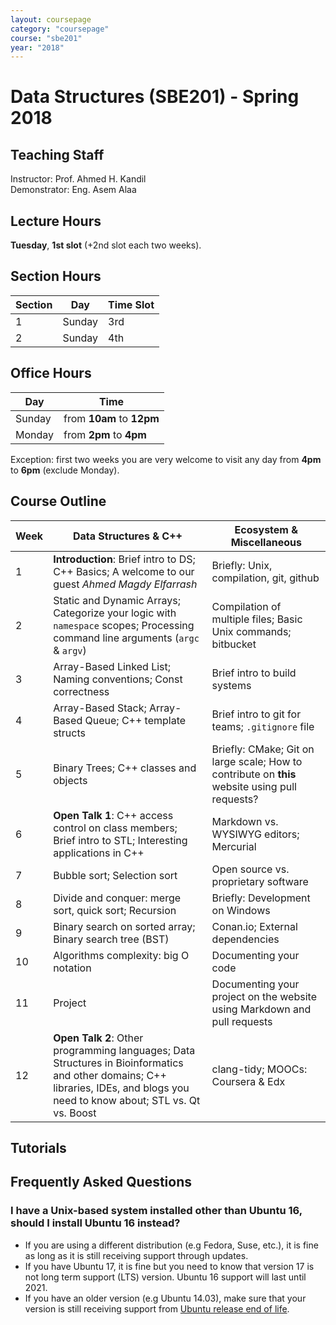 ```yaml
---
layout: coursepage
category: "coursepage"
course: "sbe201"
year: "2018"
---
```


# Data Structures \(SBE201\) - Spring 2018

## Teaching Staff

Instructor: Prof. Ahmed H. Kandil  
Demonstrator:  Eng. Asem Alaa  

## Lecture Hours

**Tuesday**, **1st slot** (+2nd slot each two weeks).

## Section Hours

| Section | Day | Time Slot |
|---------|-----|-----------|
|   1     | Sunday | 3rd |
|   2     | Sunday | 4th |

## Office Hours

| Day | Time |
|-----|-----------|
| Sunday | from **10am** to **12pm** |
| Monday | from **2pm** to **4pm** |

Exception: first two weeks you are very welcome to visit any day from **4pm** to **6pm** (exclude Monday).

## Course Outline

| Week | Data Structures & C++ | Ecosystem & Miscellaneous |
|------|----------------------|-----------|
| 1 | **Introduction**: Brief intro to DS; C++ Basics; A welcome to our guest *Ahmed Magdy Elfarrash* | Briefly: Unix, compilation, git, github |
| 2 | Static and Dynamic Arrays; Categorize your logic with `namespace` scopes; Processing command line arguments (`argc` & `argv`)  | Compilation of multiple files; Basic Unix commands; bitbucket |
| 3 | Array-Based Linked List; Naming conventions; Const correctness | Brief intro to build systems |
| 4 | Array-Based Stack; Array-Based Queue; C++ template structs | Brief intro to  git for teams; `.gitignore` file |
| 5 | Binary Trees; C++ classes and objects  | Briefly: CMake; Git on large scale; How to contribute on **this** website using pull requests? |
| 6 | **Open Talk 1**: C++ access control on class members; Brief intro to STL; Interesting applications in C++ | Markdown vs. WYSIWYG editors; Mercurial |
| 7 | Bubble sort; Selection sort  | Open source vs. proprietary software  |
| 8 | Divide and conquer: merge sort, quick sort; Recursion  | Briefly: Development on Windows |
| 9 | Binary search on sorted array; Binary search tree (BST)  |  Conan.io; External dependencies |
| 10 | Algorithms complexity: big O notation  | Documenting your code |
| 11 | Project  | Documenting your project on the website using Markdown and pull requests |
| 12 | **Open Talk 2**: Other programming languages; Data Structures in Bioinformatics and other domains; C++ libraries, IDEs, and blogs you need to know about; STL vs. Qt vs. Boost | clang-tidy; MOOCs: Coursera & Edx |

## Tutorials

<!-- 1. Week 1:
    * Section Notes: \[[Part 1: C++ Basics]({{ site.baseurl }}{% link 2018/data-structures/notes/1_week1a.md %}){:target="_blank"}\] \[[Part 2: Using Git and Github]({{ site.baseurl }}{% link 2018/data-structures/notes/1_week1b.md %}){:target="_blank"}\]. -->

<!-- * [Slides]({{ site.baseurl }}{% link 2018/data-structures/presentations/test/index.html %}){:target="_blank"}
    * [Assignment]({{ site.baseurl }}{% link 2018/data-structures/assignments/1_week1a.md %}){:target="_blank"} 
    -->
<!-- 
https://sbme-tutorials.github.io/2018/data-structures/presentations/1_week1

https://sbme-tutorials.github.io/2018/data-structures/notes/1_week1a
https://sbme-tutorials.github.io/2018/data-structures/notes/1_week1b

 -->



## Frequently Asked Questions

### I have a Unix-based system installed other than Ubuntu 16, should I install Ubuntu 16 instead?

* If you are using a different distribution (e.g Fedora, Suse, etc.), it is fine as long as it is still receiving support through updates.
* If you have Ubuntu 17, it is fine but you need to know that version 17 is not long term support (LTS) version. Ubuntu 16 support will last until 2021.
* If you have an older version (e.g Ubuntu 14.03), make sure that your version is still receiving support from [Ubuntu release end of life](https://www.ubuntu.com/info/release-end-of-life).